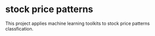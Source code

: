 # stock price patterns

This project applies machine learning toolkits to stock price patterns classfication.
